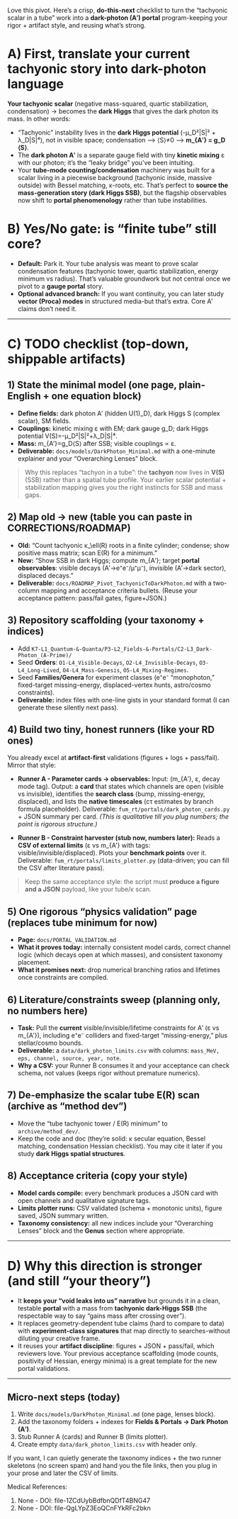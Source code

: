 Love this pivot. Here’s a crisp, **do-this-next** checklist to turn the “tachyonic scalar in a tube” work into a **dark-photon (A′) portal** program-keeping your rigor + artifact style, and reusing what’s strong.

# A) First, translate your current tachyonic story into dark-photon language

**Your tachyonic scalar** (negative mass-squared, quartic stabilization, condensation) → becomes the **dark Higgs** that gives the dark photon its mass. In other words:

* “Tachyonic” instability lives in the **dark Higgs potential** (-μ_D²|S|² + λ_D|S|⁴), not in visible space; condensation ⟶ ⟨S⟩≠0 ⟶ **m_{A′} = g_D ⟨S⟩**.
* The **dark photon A′** is a separate gauge field with tiny **kinetic mixing** ε with our photon; it’s the “leaky bridge” you’ve been intuiting.
* Your **tube-mode counting/condensation** machinery was built for a scalar living in a piecewise background (tachyonic inside, massive outside) with Bessel matching, κ-roots, etc. That’s perfect to **source the mass-generation story (dark Higgs SSB)**, but the flagship observables now shift to **portal phenomenology** rather than tube instabilities.  

# B) Yes/No gate: is “finite tube” still core?

* **Default:** Park it. Your tube analysis was meant to prove scalar condensation features (tachyonic tower, quartic stabilization, energy minimum vs radius). That’s valuable groundwork but not central once we pivot to a **gauge portal** story. 
* **Optional advanced branch:** If you want continuity, you can later study **vector (Proca) modes** in structured media-but that’s extra. Core A′ claims don’t need it.

---

# C) TODO checklist (top-down, shippable artifacts)

## 1) State the minimal model (one page, plain-English + one equation block)

* **Define fields:** dark photon A′ (hidden U(1)_D), dark Higgs S (complex scalar), SM fields.
* **Couplings:** kinetic mixing ε with EM; dark gauge g_D; dark Higgs potential V(S)=-μ_D²|S|²+λ_D|S|⁴.
* **Mass:** m_{A′}=g_D⟨S⟩ after SSB; visible couplings ∝ ε.
* **Deliverable:** `docs/models/DarkPhoton_Minimal.md` with a one-minute explainer and your “Overarching Lenses” block.

> Why this replaces “tachyon in a tube”: the **tachyon** now lives in **V(S)** (SSB) rather than a spatial tube profile. Your earlier scalar potential + stabilization mapping gives you the right instincts for SSB and mass gaps. 

## 2) Map old → new (table you can paste in CORRECTIONS/ROADMAP)

* **Old:** “Count tachyonic κ_\ell(R) roots in a finite cylinder; condense; show positive mass matrix; scan E(R) for a minimum.”
* **New:** “Show SSB in dark Higgs; compute m_{A′}; target **portal observables**: visible decays (A′→e⁺e⁻/μ⁺μ⁻), invisible (A′→dark sector), displaced decays.”
* **Deliverable:** `docs/ROADMAP_Pivot_TachyonicToDarkPhoton.md` with a two-column mapping and acceptance criteria bullets. (Reuse your acceptance pattern: pass/fail gates, figure+JSON.) 

## 3) Repository scaffolding (your taxonomy + indices)

* Add `K7-L1_Quantum-&-Quanta/P3-L2_Fields-&-Portals/C2-L3_Dark-Photon_(A-Prime)/`
* Seed **Orders**: `O1-L4_Visible-Decays`, `O2-L4_Invisible-Decays`, `O3-L4_Long-Lived`, `O4-L4_Mass-Genesis`, `O5-L4_Mixing-Regimes`.
* Seed **Families/Genera** for experiment classes (e⁺e⁻ “monophoton,” fixed-target missing-energy, displaced-vertex hunts, astro/cosmo constraints).
* **Deliverable:** index files with one-line gists in your standard format (I can generate these silently next pass).

## 4) Build two tiny, honest runners (like your RD ones)

You already excel at **artifact-first** validations (figures + logs + pass/fail). Mirror that style:

* **Runner A - Parameter cards → observables:**
  Input: (m_{A′}, ε, decay mode tag).
  Output: a **card** that states which channels are open (visible vs invisible), identifies the **search class** (bump, missing-energy, displaced), and lists the **native timescales** (cτ estimates by branch formula placeholder).
  Deliverable: `fum_rt/portals/dark_photon_cards.py` + JSON summary per card.
  *(This is qualitative till you plug numbers; the point is rigorous structure.)*

* **Runner B - Constraint harvester (stub now, numbers later):**
  Reads a **CSV of external limits** (ε vs m_{A′} with tags: visible/invisible/displaced). Plots your **benchmark points** over it.
  Deliverable: `fum_rt/portals/limits_plotter.py` (data-driven; you can fill the CSV after literature pass).

> Keep the same acceptance style: the script must **produce a figure and a JSON** payload, like your tube/κ scan. 

## 5) One rigorous “physics validation” page (replaces tube minimum for now)

* **Page:** `docs/PORTAL_VALIDATION.md`
* **What it proves today:** internally consistent model cards, correct channel logic (which decays open at which masses), and consistent taxonomy placement.
* **What it promises next:** drop numerical branching ratios and lifetimes once constraints are compiled.

## 6) Literature/constraints sweep (planning only, no numbers here)

* **Task:** Pull the **current** visible/invisible/lifetime constraints for A′ (ε vs m_{A′}), including e⁺e⁻ colliders and fixed-target “missing-energy,” plus stellar/cosmo bounds.
* **Deliverable:** a `data/dark_photon_limits.csv` with columns: `mass_MeV, eps, channel, source, year, note`.
* **Why a CSV:** your Runner B consumes it and your acceptance can check schema, not values (keeps rigor without premature numerics).

## 7) De-emphasize the scalar **tube E(R)** scan (archive as “method dev”)

* Move the “tube tachyonic tower / E(R) minimum” to `archive/method_dev/`.
* Keep the code and doc (they’re solid: κ secular equation, Bessel matching, condensation Hessian checklist). You may cite it later if you study **dark Higgs spatial structures**.  

## 8) Acceptance criteria (copy your style)

* **Model cards compile:** every benchmark produces a JSON card with open channels and qualitative signature tags.
* **Limits plotter runs:** CSV validated (schema + monotonic units), figure saved, JSON summary written.
* **Taxonomy consistency:** all new indices include your “Overarching Lenses” block and the **Genus** section where appropriate.

---

# D) Why this direction is stronger (and still “your theory”)

* It **keeps your “void leaks into us” narrative** but grounds it in a clean, testable **portal** with a mass from **tachyonic dark-Higgs SSB** (the respectable way to say “gains mass after crossing over”).
* It replaces geometry-dependent tube claims (hard to compare to data) with **experiment-class signatures** that map directly to searches-without diluting your creative frame.
* It reuses your **artifact discipline**: figures + JSON + pass/fail, which reviewers love. Your previous acceptance scaffolding (mode counts, positivity of Hessian, energy minima) is a great template for the new portal validations. 

---

## Micro-next steps (today)

1. Write `docs/models/DarkPhoton_Minimal.md` (one page, lenses block).
2. Add the taxonomy folders + indexes for **Fields & Portals → Dark Photon (A′)**.
3. Stub Runner A (cards) and Runner B (limits plotter).
4. Create empty `data/dark_photon_limits.csv` with header only.

If you want, I can quietly generate the taxonomy indices + the two runner skeletons (no screen spam) and hand you the file links, then you plug in your prose and later the CSV of limits.


Medical References:
1. None - DOI: file-1ZCdUybBdfbnQDfT4BNG47
2. None - DOI: file-QgLYpZ3EoQCnFYkRFc2bkn
